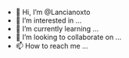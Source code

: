 - 👋 Hi, I’m @Lancianoxto
- 👀 I’m interested in ...
- 🌱 I’m currently learning ...
- 💞️ I’m looking to collaborate on ...
- 📫 How to reach me ...

<!---
Lancianoxto/Lancianoxto is a ✨ special ✨ repository because its `README.md` (this file) appears on your GitHub profile.
You can click the Preview link to take a look at your changes.
--->
